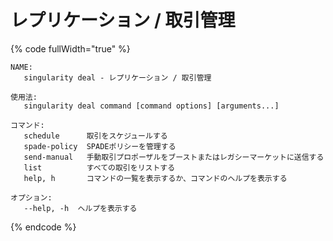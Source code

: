 # レプリケーション / 取引管理

{% code fullWidth="true" %}
```
NAME:
   singularity deal - レプリケーション / 取引管理

使用法:
   singularity deal command [command options] [arguments...]

コマンド:
   schedule      取引をスケジュールする
   spade-policy  SPADEポリシーを管理する
   send-manual   手動取引プロポーザルをブーストまたはレガシーマーケットに送信する
   list          すべての取引をリストする
   help, h       コマンドの一覧を表示するか、コマンドのヘルプを表示する

オプション:
   --help, -h  ヘルプを表示する
```
{% endcode %}